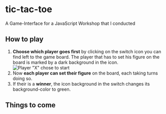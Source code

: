 # tic-tac-toe
A Game-Interface for a JavaScript Workshop that I conducted

## How to play
1. **Choose which player goes first** by clicking on the switch icon you can find left to the game board. The player that has to set his figure on the board is marked by a dark background in the icon.
![Player "X" chose to start](https://github.com/niquet/tic-tac-toe/tree/master/images/player_chosen.png?raw=true)
2. Now **each player can set their figure** on the board, each taking turns doing so.
3. If their is a **winner**, the icon background in the switch changes its background-color to green.
## Things to come
